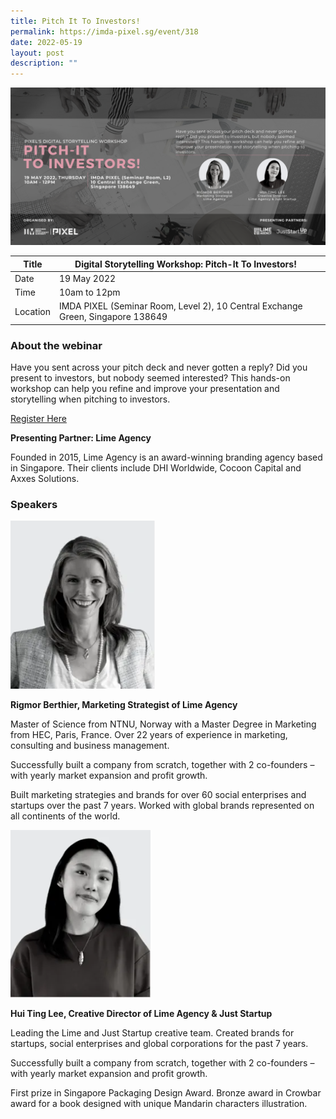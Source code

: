 ```yaml
---
title: Pitch It To Investors!
permalink: https://imda-pixel.sg/event/318
date: 2022-05-19
layout: post
description: ""
---
```

![Alt text for image on Isomer site](/images/digital-storytelling/DSbannerR2.png)

| Title | Digital Storytelling Workshop: Pitch-It To Investors! | | 
| -------- | -------- | --------| 
| Date  | 19 May 2022  | 
| Time  | 10am to 12pm  |
| Location  | IMDA PIXEL (Seminar Room, Level 2), 10 Central Exchange Green, Singapore 138649 |

### About the webinar 

Have you sent across your pitch deck and never gotten a reply? Did you present to investors, but nobody seemed interested? This hands-on workshop can help you refine and improve your presentation and storytelling when pitching to investors. 

[Register Here](https://imda-pixel.sg/event/318)

**Presenting Partner: Lime Agency**

Founded in 2015, Lime Agency is an award-winning branding agency based in Singapore. Their clients include DHI Worldwide, Cocoon Capital and Axxes Solutions.

### Speakers 

![Alt text for image on Isomer site](/images/digital-storytelling/rigmorlime.png)

**Rigmor Berthier, Marketing Strategist of Lime Agency**

Master of Science from NTNU, Norway with a Master Degree in Marketing from HEC, Paris, France. Over 22 years of experience in marketing, consulting and business management.

Successfully built a company from scratch, together with 2 co-founders – with yearly market expansion and profit growth.

Built marketing strategies and brands for over 60 social enterprises and startups over the past 7 years. Worked with global brands represented on all continents of the world.

![Alt text for image on Isomer site](/images/digital-storytelling/huitinglime.png)

**Hui Ting Lee, Creative Director of Lime Agency & Just Startup**

Leading the Lime and Just Startup creative team. Created brands for startups, social enterprises and global corporations for the past 7 years.

Successfully built a company from scratch, together with 2 co-founders – with yearly market expansion and profit growth.

First prize in Singapore Packaging Design Award. Bronze award in Crowbar award for a book designed with unique Mandarin characters illustration.
